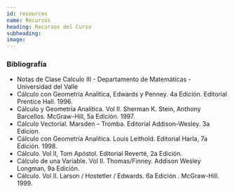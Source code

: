 ```yaml
---
id: resources
name: Recursos
heading: Recursos del Curso
subheading:
image:
---
```


### Bibliografía

* Notas de Clase Calculo III - Departamento de Matemáticas - Universidad del Valle
* Cálculo con Geometría Analítica, Edwards y Penney. 4a Edición. Editorial Prentice Hall. 1996.
* Cálculo y Geometría Analítica. Vol II. Sherman K. Stein, Anthony Barcellos. McGraw-Hill, 5a Edición. 1997.
* Cálculo Vectorial. Marsden – Tromba. Editorial Addison-Wesley. 3a Edicion.
* Cálculo con Geometría Analítica. Louis Leithold. Editorial Harla, 7a Edición. 1998.
* Cálculo. Vol II, Tom Apóstol. Editorial Reverté, 2a Edición.
* Cálculo de una Variable. Vol II. Thomas/Finney. Addison Wesley Longman, 9a Edición.
* Cálculo. Vol II. Larson / Hostetler / Edwards. 6a Edición . McGraw-Hill. 1999.
